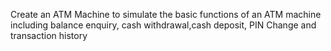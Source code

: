 Create an ATM Machine to simulate the basic functions of an ATM machine including balance enquiry, cash withdrawal,cash deposit, PIN Change and transaction history
